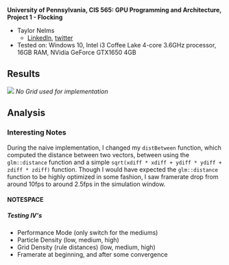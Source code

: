 **University of Pennsylvania, CIS 565: GPU Programming and Architecture,
Project 1 - Flocking**

* Taylor Nelms
  * [LinkedIn](https://www.linkedin.com/in/taylor-k-7b2110191/), [twitter](https://twitter.com/nelms_taylor)
* Tested on: Windows 10, Intel i3 Coffee Lake 4-core 3.6GHz processor, 16GB RAM, NVidia GeForce GTX1650 4GB

## Results
![](images/mLo_dMed_gMed.gif)
*No Grid used for implementation*

## Analysis


### Interesting Notes

During the naive implementation, I changed my `distBetween` function, which computed the distance between two vectors, 
between using the `glm::distance` function and a simple `sqrt(xdiff * xdiff + ydiff * ydiff + zdiff * zdiff)` function.
Though I would have expected the `glm::distance` function to be highly optimized in some fashion,
I saw framerate drop from around 10fps to around 2.5fps in the simulation window.

#### NOTESPACE

##### Testing IV's

* Performance Mode (only switch for the mediums)
* Particle Density (low, medium, high)
* Grid Density (rule distances) (low, medium, high)
* Framerate at beginning, and after some convergence
